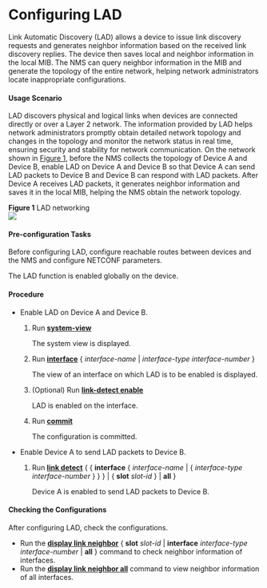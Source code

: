 Configuring LAD
===============

Link Automatic Discovery (LAD) allows a device to issue link discovery requests and generates neighbor information based on the received link discovery replies. The device then saves local and neighbor information in the local MIB. The NMS can query neighbor information in the MIB and generate the topology of the entire network, helping network administrators locate inappropriate configurations.

#### Usage Scenario

LAD discovers physical and logical links when devices are connected directly or over a Layer 2 network. The information provided by LAD helps network administrators promptly obtain detailed network topology and changes in the topology and monitor the network status in real time, ensuring security and stability for network communication. On the network shown in [Figure 1](#EN-US_TASK_0172360330__fig_dc_vrp_lad_cfg_000301), before the NMS collects the topology of Device A and Device B, enable LAD on Device A and Device B so that Device A can send LAD packets to Device B and Device B can respond with LAD packets. After Device A receives LAD packets, it generates neighbor information and saves it in the local MIB, helping the NMS obtain the network topology.

**Figure 1** LAD networking  
![](images/fig_dc_vrp_lad_cfg_000301.png)  


#### Pre-configuration Tasks

Before configuring LAD, configure reachable routes between devices and the NMS and configure NETCONF parameters.

The LAD function is enabled globally on the device.


#### Procedure

* Enable LAD on Device A and Device B.
  1. Run [**system-view**](cmdqueryname=system-view)
     
     
     
     The system view is displayed.
  2. Run [**interface**](cmdqueryname=interface) { *interface-name* | *interface-type* *interface-number* }
     
     
     
     The view of an interface on which LAD is to be enabled is displayed.
  3. (Optional) Run [**link-detect enable**](cmdqueryname=link-detect+enable)
     
     
     
     LAD is enabled on the interface.
  4. Run [**commit**](cmdqueryname=commit)
     
     
     
     The configuration is committed.
* Enable Device A to send LAD packets to Device B.
  1. Run [**link detect**](cmdqueryname=link+detect) { { **interface** { *interface-name* | { *interface-type* *interface-number* } } } | { **slot** *slot-id* } | **all** }
     
     
     
     Device A is enabled to send LAD packets to Device B.

#### Checking the Configurations

After configuring LAD, check the configurations.

* Run the [**display link neighbor**](cmdqueryname=display+link+neighbor) { **slot** *slot-id* | **interface** *interface-type* *interface-number* | **all** } command to check neighbor information of interfaces.
* Run the [**display link neighbor all**](cmdqueryname=display+link+neighbor+all) command to view neighbor information of all interfaces.